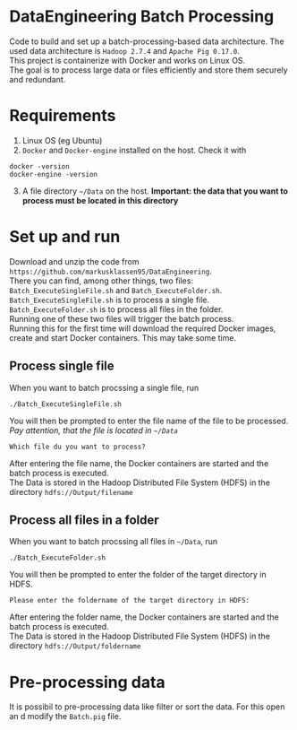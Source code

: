# DataEngineering Batch Processing
Code to build and set up a batch-processing-based data architecture. The used data architecture is `Hadoop 2.7.4` and `Apache Pig 0.17.0`.  
This project is containerize with Docker and works on Linux OS.  
The goal is to process large data or files efficiently and store them securely and redundant.
# Requirements
1. Linux OS (eg Ubuntu)
2. `Docker` and `Docker-engine` installed on the host. Check it with
```
docker -version
docker-engine -version
```
3. A file directory `~/Data` on the host. **Important: the data that you want to process must be located in this directory**
# Set up and run 
Download and unzip the code from `https://github.com/markusklassen95/DataEngineering`.  
There you can find, among other things, two files: `Batch_ExecuteSingleFile.sh` and `Batch_ExecuteFolder.sh`.  
`Batch_ExecuteSingleFile.sh` is to process a single file.  
`Batch_ExecuteFolder.sh` is to process all files in the folder.  
Running one of these two files will trigger the batch process.  
Running this for the first time will download the required Docker images, create and start Docker containers. This may take some time.
## Process single file  
When you want to batch procssing a single file, run
```
./Batch_ExecuteSingleFile.sh
```
You will then be prompted to enter the file name of the file to be processed. *Pay attention, that the file is located in `~/Data`*
```
Which file du you want to process?

```
After entering the file name, the Docker containers are started and the batch process is executed.  
The Data is stored in the Hadoop Distributed File System (HDFS) in the directory `hdfs://Output/filename`
## Process all files in a folder  
When you want to batch procssing all files in `~/Data`, run
```
./Batch_ExecuteFolder.sh
```
You will then be prompted to enter the folder of the target directory in HDFS.
```
Please enter the foldername of the target directory in HDFS:

```
After entering the folder name, the Docker containers are started and the batch process is executed.  
The Data is stored in the Hadoop Distributed File System (HDFS) in the directory `hdfs://Output/foldername`

# Pre-processing data
It is possibil to pre-processing data like filter or sort the data. For this open an d modify the `Batch.pig` file.
